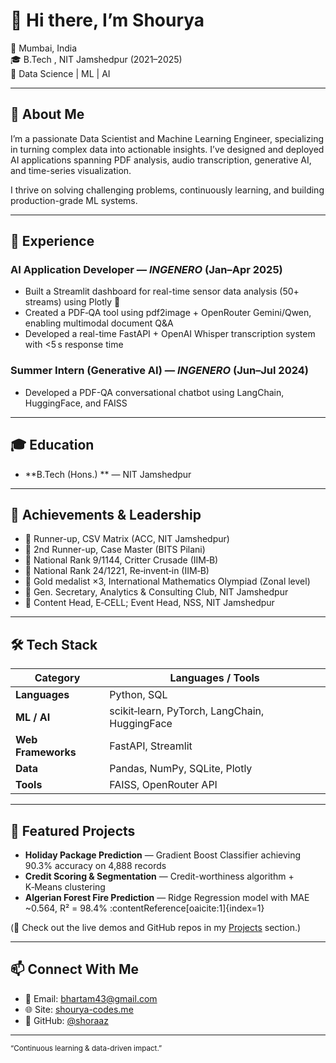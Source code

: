 # 👋 Hi there, I’m **Shourya** 

📍 Mumbai, India  
🎓 B.Tech , NIT Jamshedpur (2021–2025)  
🔬 Data Science | ML  | AI  

---

## 🚀 About Me

I’m a passionate Data Scientist and Machine Learning Engineer, specializing in turning complex data into actionable insights. I’ve designed and deployed AI applications spanning PDF analysis, audio transcription, generative AI, and time-series visualization.

I thrive on solving challenging problems, continuously learning, and building production-grade ML systems.

---

## 💼 Experience

### **AI Application Developer** — *INGENERO* (Jan–Apr 2025)  
- Built a Streamlit dashboard for real-time sensor data analysis (50+ streams) using Plotly 🧠  
- Created a PDF‑QA tool using pdf2image + OpenRouter Gemini/Qwen, enabling multimodal document Q&A  
- Developed a real-time FastAPI + OpenAI Whisper transcription system with <5 s response time

### **Summer Intern (Generative AI)** — *INGENERO* (Jun–Jul 2024)  
- Developed a PDF-QA conversational chatbot using LangChain, HuggingFace, and FAISS

---

## 🎓 Education

- **B.Tech (Hons.) ** — NIT Jamshedpur 


---

## 🏅 Achievements & Leadership

- 🥈 Runner-up, CSV Matrix (ACC, NIT Jamshedpur)  
- 🥉 2nd Runner-up, Case Master (BITS Pilani)  
- 🏅 National Rank 9/1144, Critter Crusade (IIM‑B)  
- 🥉 National Rank 24/1221, Re‑invent‑in (IIM‑B)  
- 🥇 Gold medalist ×3, International Mathematics Olympiad (Zonal level)  
- 🎯 Gen. Secretary, Analytics & Consulting Club, NIT Jamshedpur  
- 📣 Content Head, E‑CELL; Event Head, NSS, NIT Jamshedpur

---

## 🛠 Tech Stack

| Category         | Languages / Tools |
|------------------|-------------------|
| **Languages**     | Python, SQL        |
| **ML / AI**       | scikit‑learn, PyTorch, LangChain, HuggingFace |
| **Web Frameworks**| FastAPI, Streamlit |
| **Data**          | Pandas, NumPy, SQLite, Plotly |
| **Tools**         | FAISS, OpenRouter API |

---

## 📂 Featured Projects

- **Holiday Package Prediction** — Gradient Boost Classifier achieving 90.3% accuracy on 4,888 records  
- **Credit Scoring & Segmentation** — Credit-worthiness algorithm + K‑Means clustering  
- **Algerian Forest Fire Prediction** — Ridge Regression model with MAE ~0.564, R² = 98.4% :contentReference[oaicite:1]{index=1}

(🔗 Check out the live demos and GitHub repos in my [Projects](https://shourya-codes.me/#projects) section.)

---

## 📫 Connect With Me

- 📧 Email: [bhartam43@gmail.com](mailto:bhartam43@gmail.com)  
- 🌐 Site: [shourya-codes.me](https://shourya-codes.me/)  
- 🧩 GitHub: [@shoraaz](https://github.com/shoraaz)

---

<sub>“Continuous learning & data-driven impact.”</sub>



